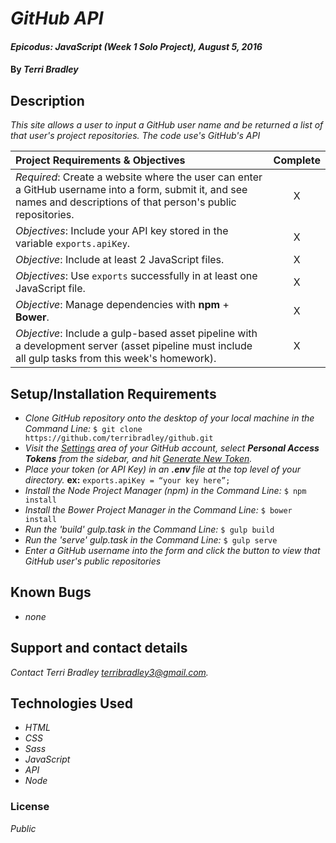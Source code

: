 # _GitHub API_

#### _Epicodus: JavaScript (Week 1 Solo Project), August 5, 2016_

#### By _**Terri Bradley**_

## Description

_This site allows a user to input a GitHub user name and be returned a list of that user's project repositories. The code use's GitHub's API_

Project Requirements & Objectives  | Complete
:------------- | :-------------: |
*Required*: Create a website where the user can enter a GitHub username into a form, submit it, and see names and descriptions of that person's public repositories. | X
*Objectives*: Include your API key stored in the variable ``exports.apiKey``. | X
*Objective*: Include at least 2 JavaScript files. | X
*Objectives*: Use ``exports`` successfully in at least one JavaScript file. | X
*Objective*: Manage dependencies with **npm** + **Bower**. | X
*Objective*: Include a gulp-based asset pipeline with a development server (asset pipeline must include all gulp tasks from this week's homework). | X

## Setup/Installation Requirements

* _Clone GitHub repository onto the desktop of your local machine in the Command Line:_ ``$ git clone https://github.com/terribradley/github.git``
* _Visit the <a href="https://dl.dropboxusercontent.com/s/l772alr0kewlqeg/githubsettings.png?dl=0">Settings</a> area of your GitHub account, select **Personal Access Tokens** from the sidebar, and hit <a href="https://dl.dropboxusercontent.com/s/qk0qcsy487yg7ci/githubgeneratetoken.png?dl=0">Generate New Token</a>._
* _Place your token (or API Key) in an **.env** file at the top level of your directory._
  **ex:** ``exports.apiKey = “your key here”;``
* _Install the Node Project Manager (npm) in the Command Line:_ ``$ npm install``
* _Install the Bower Project Manager in the Command Line:_ ``$ bower install``
* _Run the 'build' gulp.task in the Command Line:_ ``$ gulp build``
* _Run the 'serve' gulp.task in the Command Line:_ ``$ gulp serve``
* _Enter a GitHub username into the form and click the button to view that GitHub user's public repositories_

## Known Bugs

* _none_

## Support and contact details

_Contact Terri Bradley <a href="mailto:terribradley3@gmail.com">terribradley3@gmail.com</a>._

## Technologies Used

* _HTML_
* _CSS_
* _Sass_
* _JavaScript_
* _API_
* _Node_

### License

*Public*
